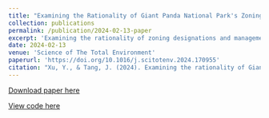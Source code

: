```yaml
---
title: "Examining the Rationality of Giant Panda National Park's Zoning Designations and Management Measures for Habitat Conservation: Insights From Interpretable Machine Learning Methods"
collection: publications
permalink: /publication/2024-02-13-paper
excerpt: 'Examining the rationality of zoning designations and management measures in the initial establishment of national parks in China is of great significance for supporting decision-making regarding habitat conservation. There exists a research gap in exploring the threshold effects of both environmental and human-related factors on habitat distribution in the context of national parks. However, it may be a challenge because of the limited species distribution data. Our study aims to put forward an analytical framework that integrates species distribution models (SDMs) with interpretable machine learning methods. A case study was performed in the Sichuan region of the Giant Panda National Park (GPNP). We constructed a SDM based on the Random Forest algorithm and made use of accessible remote sensing and big data to predict the distribution of giant panda habitat (GPH) in 2020. Interpretable machine learning methods, namely Partial dependence plots (PDPs) and SHapley Additive exPlanations (SHAP), were utilized to uncover the underlying mechanisms of environmental and anthropogenic variables influencing the GPH distribution. Through GIS overlay analysis, areas where conflicts between human settlements, transportation infrastructure, and GPH exist were identified. Our findings indicated a potential 28.44 % decrease in GPH from 2014 to 2020. Environmental factors such as temperature, topography, and vegetation type, as well as anthropogenic factors including distance to built-up areas and transportation infrastructure, notably distance to national roads, provincial roads and city arterial roads, influenced the GPH distribution with threshold effects significantly. The overlay analysis revealed escalated conflicts between human settlements, transportation infrastructure, and GPH in 2020 compared to 2014. Currently, the Sichuan region of the GPNP implements two zones: a core protection zone and a general control zone, covering 63.71 % of the GPH, while 36.29 % remains outside the management scope. Drawing from the analysis above, this study provided suggestions for the adjustment of zoning designations and management measures in the GPNP.'
date: 2024-02-13
venue: 'Science of The Total Environment'
paperurl: 'https://doi.org/10.1016/j.scitotenv.2024.170955'
citation: "Xu, Y., & Tang, J. (2024). Examining the rationality of Giant Panda National Park's zoning designations and management measures for habitat conservation: Insights from interpretable machine learning methods. Science of The Total Environment, 170955."
---
```


[Download paper here](http://sealxuyh.github.io/files/1-s2.0-S0048969724010945-main.pdf)

[View code here](https://github.com/Sealxuyh/GPNP-IML.git)
